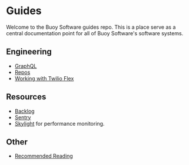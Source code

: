 # Guides

Welcome to the Buoy Software guides repo. This is a place serve as a central
documentation point for all of Buoy Software's software systems.

## Engineering

* [GraphQL](graphql/README.md)
* [Repos](repos.md)
* [Working with Twilio Flex](twilio/README.md)

## Resources

* [Backlog](https://trello.com/b/QTdsdkpQ/engineering)
* [Sentry](https://sentry.io/organizations)
* [Skylight](https://www.skylight.io/) for performance monitoring.

## Other
* [Recommended Reading](reading.md)

